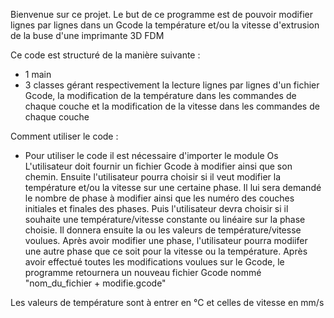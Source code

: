 Bienvenue sur ce projet. Le but de ce programme est de pouvoir modifier lignes par lignes dans un Gcode la température et/ou la vitesse d'extrusion de la buse d'une imprimante 3D FDM

Ce code est structuré de la manière suivante :
- 1 main
- 3 classes gérant respectivement la lecture lignes par lignes d'un fichier Gcode, la modification de la température dans les commandes de chaque couche et la modification de la vitesse dans les commandes de chaque couche

Comment utiliser le code :
- Pour utiliser le code il est nécessaire d'importer le module Os
L'utilisateur doit fournir un fichier Gcode à modifier ainsi que son chemin.
Ensuite l'utilisateur pourra choisir si il veut modifier la température et/ou la vitesse sur une certaine phase. Il lui sera demandé le nombre de phase à modifier ainsi que les numéro des couches initiales et finales des phases.
Puis l'utilisateur devra choisir si il souhaite une température/vitesse constante ou linéaire sur la phase choisie. Il donnera ensuite la ou les valeurs de température/vitesse voulues.
Après avoir modifier une phase, l'utilisateur pourra modiifer une autre phase que ce soit pour la vitesse ou la température.
Après avoir effectué toutes les modifications voulues sur le Gcode, le programme retournera un nouveau fichier Gcode nommé "nom_du_fichier + modifie.gcode"

Les valeurs de température sont à entrer en °C et celles de vitesse en mm/s

